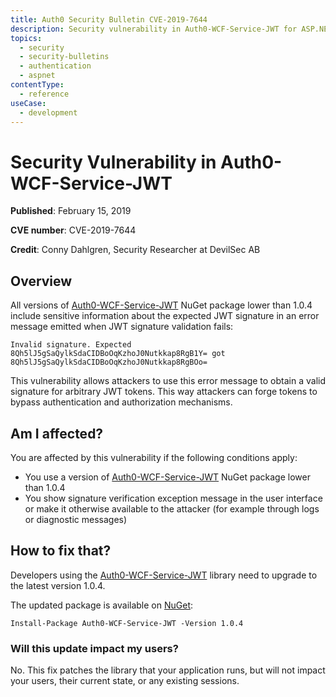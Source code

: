 ```yaml
---
title: Auth0 Security Bulletin CVE-2019-7644
description: Security vulnerability in Auth0-WCF-Service-JWT for ASP.NET
topics:
  - security
  - security-bulletins
  - authentication
  - aspnet
contentType:
  - reference
useCase:
  - development
---
```


# Security Vulnerability in Auth0-WCF-Service-JWT

**Published**: February 15, 2019

**CVE number**: CVE-2019-7644

**Credit**: Conny Dahlgren, Security Researcher at DevilSec AB

## Overview

All versions of [Auth0-WCF-Service-JWT](https://www.nuget.org/packages/Auth0-WCF-Service-JWT/) NuGet package lower than 1.0.4 include sensitive information about the expected JWT signature in an error message emitted when JWT signature validation fails:

```
Invalid signature. Expected 8Qh5lJ5gSaQylkSdaCIDBoOqKzhoJ0Nutkkap8RgB1Y= got 8Qh5lJ5gSaQylkSdaCIDBoOqKzhoJ0Nutkkap8RgBOo=
```

This vulnerability allows attackers to use this error message to obtain a valid signature for arbitrary JWT tokens. This way attackers can forge tokens to bypass authentication and authorization mechanisms.

## Am I affected?

You are affected by this vulnerability if the following conditions apply:

- You use a version of [Auth0-WCF-Service-JWT](https://www.nuget.org/packages/Auth0-WCF-Service-JWT/) NuGet package lower than 1.0.4
- You show signature verification exception message in the user interface or make it otherwise available to the attacker (for example through logs or diagnostic messages)


## How to fix that?

Developers using the [Auth0-WCF-Service-JWT](https://www.nuget.org/packages/Auth0-WCF-Service-JWT/) library need to upgrade to the latest version 1.0.4.

The updated package is available on [NuGet](https://www.nuget.org):

```
Install-Package Auth0-WCF-Service-JWT -Version 1.0.4
```

### Will this update impact my users?

No. This fix patches the library that your application runs, but will not impact your users, their current state, or any existing sessions.

